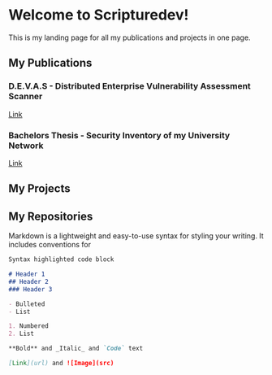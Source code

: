 # Welcome to Scripturedev!

This is my landing page for all my publications and projects in one page. 

## My Publications

### D.E.V.A.S - Distributed Enterprise Vulnerability Assessment Scanner

[Link](https://search.ebscohost.com/login.aspx?direct=true&db=cat07470a&AN=clc.fc9e4c71.ee5d.4c31.b009.246fadcfa1a3&site=eds-live&scope=site&authtype=guest&custid=s3911979&groupid=main&profile=eds)

### Bachelors Thesis - Security Inventory of my University Network

[Link]()

## My Projects

## My Repositories

Markdown is a lightweight and easy-to-use syntax for styling your writing. It includes conventions for

```markdown
Syntax highlighted code block

# Header 1
## Header 2
### Header 3

- Bulleted
- List

1. Numbered
2. List

**Bold** and _Italic_ and `Code` text

[Link](url) and ![Image](src)
```
